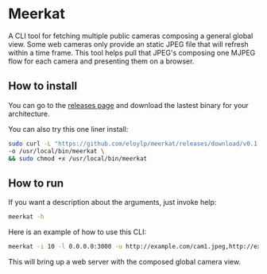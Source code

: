 # Meerkat
A CLI tool for fetching multiple public cameras composing a general global view.
Some web cameras only provide an static JPEG file that will refresh within a time frame.
This tool helps pull that JPEG's composing one MJPEG flow for each camera and
presenting them on a browser.


## How to install

You can go to the [releases page](https://github.com/eloylp/meerkat/releases) and download the lastest
binary for your architecture.

You can also try this one liner install:
```bash
sudo curl -L "https://github.com/eloylp/meerkat/releases/download/v0.1.1/meerkat_0.1.1_Linux_x86_64" \
-o /usr/local/bin/meerkat \
&& sudo chmod +x /usr/local/bin/meerkat
```

## How to run 

If you want a description about the arguments, just invoke help:
```bash
meerkat -h
```

Here is an example of how to use this CLI:
```bash
meerkat -i 10 -l 0.0.0.0:3000 -u http://example.com/cam1.jpeg,http://example.com/cam2.jpeg
```

This will bring up a web server with the composed global camera view.